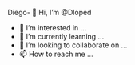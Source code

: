Diego- 👋 Hi, I’m @Dloped
- 👀 I’m interested in ...
- 🌱 I’m currently learning ...
- 💞️ I’m looking to collaborate on ...
- 📫 How to reach me ...

<!---
Dloped/Dloped is a ✨ special ✨ repository because its `README.md` (this file) appears on your GitHub profile.
You can click the Preview link to take a look at your changes.
--->
